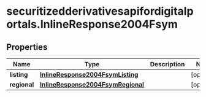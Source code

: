 # securitizedderivativesapifordigitalportals.InlineResponse2004Fsym

## Properties

Name | Type | Description | Notes
------------ | ------------- | ------------- | -------------
**listing** | [**InlineResponse2004FsymListing**](InlineResponse2004FsymListing.md) |  | [optional] 
**regional** | [**InlineResponse2004FsymRegional**](InlineResponse2004FsymRegional.md) |  | [optional] 


